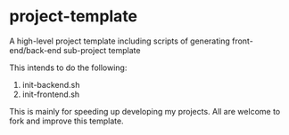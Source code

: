 project-template
================

A high-level project template including scripts of generating front-end/back-end sub-project template

This intends to do the following:

1. init-backend.sh
2. init-frontend.sh

This is mainly for speeding up developing my projects.
All are welcome to fork and improve this template.
